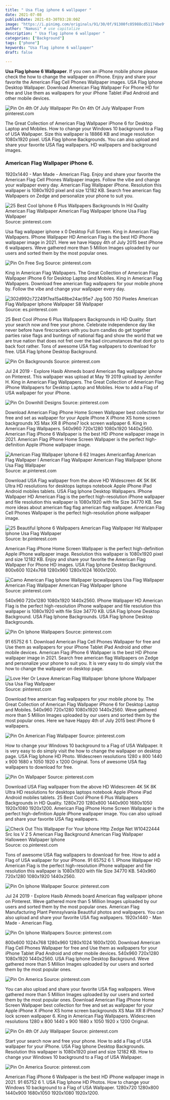 ```yaml
---
title: " Usa flag iphone 6 wallpaper "
date: 2021-07-08
publishDate: 2021-03-30T03:28:00Z
image: "https://i.pinimg.com/originals/91/30/0f/91300fc05988cd51174be9fd49d097fe.jpg"
author: "Namusi" # use capitalize
description: " Usa flag iphone 6 wallpaper "
categories: ["Background"]
tags: ["phone"]
keywords: "Usa flag iphone 6 wallpaper"
draft: false

---
```



**Usa Flag Iphone 6 Wallpaper**. If you own an iPhone mobile phone please check the how to change the wallpaper on iPhone. Enjoy and share your favorite the American Flag Cell Phones Wallpaper images. USA Flag Iphone Desktop Wallpaper. Download American Flag Wallpaper For Phone HD for free and Use them as wallpapers for your iPhone Tablet iPad Android and other mobile devices.

![Pin On 4th Of July Wallpaper](https://i.pinimg.com/originals/3b/6d/71/3b6d718a81b70f80a90f65495d510d09.jpg "Pin On 4th Of July Wallpaper")
Pin On 4th Of July Wallpaper From pinterest.com


The Great Collection of American Flag Wallpaper iPhone 6 for Desktop Laptop and Mobiles. How to change your Windows 10 background to a Flag of USA Wallpaper. Size this wallpaper is 18866 KB and image resolution 1080x1920 pixel. USA Flag Iphone Backgrounds. You can also upload and share your favorite USA flag wallpapers. HD wallpapers and background images.

### American Flag Wallpaper iPhone 6.

1920x1440 - Man Made - American Flag. Enjoy and share your favorite the American Flag Cell Phones Wallpaper images. Follow the vibe and change your wallpaper every day. American Flag Wallpaper iPhone. Resolution this wallpaper is 1080x1920 pixel and size 12182 KB. Search free american flag Wallpapers on Zedge and personalize your phone to suit you.


![25 Best Cool Iphone 6 Plus Wallpapers Backgrounds In Hd Quality American Flag Wallpaper American Flag Wallpaper Iphone Usa Flag Wallpaper](https://i.pinimg.com/originals/57/b8/78/57b87850b58231d6282825f1b3a5a794.jpg "25 Best Cool Iphone 6 Plus Wallpapers Backgrounds In Hd Quality American Flag Wallpaper American Flag Wallpaper Iphone Usa Flag Wallpaper")
Source: pinterest.com

Usa flag wallpaper iphone x 0 Desktop Full Screen. King in American Flag Wallpapers. IPhone Wallpaper HD American Flag is the best HD iPhone wallpaper image in 2021. Here we have Happy 4th of July 2015 best iPhone 6 wallpapers. Weve gathered more than 5 Million Images uploaded by our users and sorted them by the most popular ones.

![Pin On Free Svg](https://i.pinimg.com/736x/ea/ba/8b/eaba8bb0e347dfcfb1c2788d90134fc4.jpg "Pin On Free Svg")
Source: pinterest.com

King in American Flag Wallpapers. The Great Collection of American Flag Wallpaper iPhone 6 for Desktop Laptop and Mobiles. King in American Flag Wallpapers. Download free american flag wallpapers for your mobile phone by. Follow the vibe and change your wallpaper every day.

![302d992c72249f7ea15a48be24ac95e7 Jpg 500 750 Pixeles American Flag Wallpaper Iphone Wallpaper S8 Wallpaper](https://i.pinimg.com/originals/6d/4e/59/6d4e59a0e767e3c077a015bbccee91bc.jpg "302d992c72249f7ea15a48be24ac95e7 Jpg 500 750 Pixeles American Flag Wallpaper Iphone Wallpaper S8 Wallpaper")
Source: es.pinterest.com

25 Best Cool iPhone 6 Plus Wallpapers Backgrounds in HD Quality. Start your search now and free your phone. Celebrate independence day like never before have firecrackers with you burn candles do get together parties raise flags and buntings of national flag and show the world that we are true nation that does not fret over the bad circumstances that dont go to back foot rather. Tons of awesome USA flag wallpapers to download for free. USA Flag Iphone Desktop Background.

![Pin On Backgrounds](https://i.pinimg.com/736x/8e/e6/14/8ee6146f44e482e00a028087df2a4060.jpg "Pin On Backgrounds")
Source: pinterest.com

Jul 24 2019 - Explore Hasib Ahmeds board American flag wallpaper iphone on Pinterest. This wallpaper was upload at May 19 2019 upload by Jennifer H. King in American Flag Wallpapers. The Great Collection of American Flag iPhone Wallpapers for Desktop Laptop and Mobiles. How to add a Flag of USA wallpaper for your iPhone.

![Pin On Downhill Designs](https://i.pinimg.com/474x/d1/d6/c8/d1d6c8080683f669581cb9ab82b72332.jpg "Pin On Downhill Designs")
Source: pinterest.com

Download American Flag iPhone Home Screen Wallpaper best collection for free and set as wallpaper for your Apple iPhone X iPhone XS home screen backgrounds XS Max XR 8 iPhone7 lock screen wallpaper 6. King in American Flag Wallpapers. 540x960 720x1280 1080x1920 1440x2560. American Flag iPhone 6 Wallpaper is the best HD iPhone wallpaper image in 2021. American Flag iPhone Home Screen Wallpaper is the perfect high-definition Apple iPhone wallpaper image.

![American Flag Wallpaper Iphone 6 62 Images Americanflag American Flag Wallpaper I American Flag Wallpaper American Flag Wallpaper Iphone Usa Flag Wallpaper](https://i.pinimg.com/originals/5d/de/0c/5dde0cd13b643acb08bf1b2ba1ea3397.jpg "American Flag Wallpaper Iphone 6 62 Images Americanflag American Flag Wallpaper I American Flag Wallpaper American Flag Wallpaper Iphone Usa Flag Wallpaper")
Source: ar.pinterest.com

Download USA Flag wallpaper from the above HD Widescreen 4K 5K 8K Ultra HD resolutions for desktops laptops notebook Apple iPhone iPad Android mobiles tablets. USA Flag Iphone Desktop Wallpapers. IPhone Wallpaper HD American Flag is the perfect high-resolution iPhone wallpaper and file resolution this wallpaper is 1080x1920 with file Size 34770 KB. See more ideas about american flag flag american flag wallpaper. American Flag Cell Phones Wallpaper is the perfect high-resolution phone wallpaper image.

![25 Beautiful Iphone 6 Wallpapers American Flag Wallpaper Hd Wallpaper Iphone Usa Flag Wallpaper](https://i.pinimg.com/originals/b6/86/e1/b686e1b1b06424ed9d80d46a968f940f.jpg "25 Beautiful Iphone 6 Wallpapers American Flag Wallpaper Hd Wallpaper Iphone Usa Flag Wallpaper")
Source: br.pinterest.com

American Flag iPhone Home Screen Wallpaper is the perfect high-definition Apple iPhone wallpaper image. Resolution this wallpaper is 1080x1920 pixel and size 12182 KB. Enjoy and share your favorite the American Flag Wallpaper For Phone HD images. USA Flag Iphone Desktop Background. 800x600 1024x768 1280x960 1280x1024 1600x1200.

![Camo American Flag Iphone Wallpaper Ipcwallpapers Usa Flag Wallpaper American Flag Wallpaper American Flag Wallpaper Iphone](https://i.pinimg.com/originals/e4/52/8b/e4528b326b8ad1fa4f36a583941da76c.jpg "Camo American Flag Iphone Wallpaper Ipcwallpapers Usa Flag Wallpaper American Flag Wallpaper American Flag Wallpaper Iphone")
Source: pinterest.com

540x960 720x1280 1080x1920 1440x2560. IPhone Wallpaper HD American Flag is the perfect high-resolution iPhone wallpaper and file resolution this wallpaper is 1080x1920 with file Size 34770 KB. USA Flag Iphone Desktop Background. USA Flag Iphone Backgrounds. USA Flag Iphone Desktop Backgrounds.

![Pin On Iphone Wallpapers](https://i.pinimg.com/originals/1a/65/36/1a6536a398d65d6962aefe2f98d4de39.jpg "Pin On Iphone Wallpapers")
Source: pinterest.com

91 65752 6 1. Download American Flag Cell Phones Wallpaper for free and Use them as wallpapers for your iPhone Tablet iPad Android and other mobile devices. American Flag iPhone 6 Wallpaper is the best HD iPhone wallpaper image in 2021. Search free american flag Wallpapers on Zedge and personalize your phone to suit you. It is very easy to do simply visit the how to change the wallpaper on desktop page.

![Love Her Or Leave American Flag Wallpaper Iphone Iphone Wallpaper Usa Usa Flag Wallpaper](https://i.pinimg.com/originals/70/30/6b/70306b027e14850932935f16c38e8feb.jpg "Love Her Or Leave American Flag Wallpaper Iphone Iphone Wallpaper Usa Usa Flag Wallpaper")
Source: pinterest.com

Download free american flag wallpapers for your mobile phone by. The Great Collection of American Flag Wallpaper iPhone 6 for Desktop Laptop and Mobiles. 540x960 720x1280 1080x1920 1440x2560. Weve gathered more than 5 Million Images uploaded by our users and sorted them by the most popular ones. Here we have Happy 4th of July 2015 best iPhone 6 wallpapers.

![Pin On American Flag Wallpaper](https://i.pinimg.com/originals/8b/72/a3/8b72a3bcd3feffdd2c26f0281f532842.jpg "Pin On American Flag Wallpaper")
Source: pinterest.com

How to change your Windows 10 background to a Flag of USA Wallpaper. It is very easy to do simply visit the how to change the wallpaper on desktop page. USA Flag Iphone HD Photo. Widescreen resolutions 1280 x 800 1440 x 900 1680 x 1050 1920 x 1200 Original. Tons of awesome USA flag wallpapers to download for free.

![Pin On Wallpaper](https://i.pinimg.com/originals/df/6c/68/df6c682470876c42187689b585fbee9c.jpg "Pin On Wallpaper")
Source: pinterest.com

Download USA Flag wallpaper from the above HD Widescreen 4K 5K 8K Ultra HD resolutions for desktops laptops notebook Apple iPhone iPad Android mobiles tablets. 25 Best Cool iPhone 6 Plus Wallpapers Backgrounds in HD Quality. 1280x720 1280x800 1440x900 1680x1050 1920x1080 1920x1200. American Flag iPhone Home Screen Wallpaper is the perfect high-definition Apple iPhone wallpaper image. You can also upload and share your favorite USA flag wallpapers.

![Check Out This Wallpaper For Your Iphone Http Zedge Net W10422444 Src Ios V 2 5 American Flag Background American Flag Wallpaper Halloween Wallpaper Iphone](https://i.pinimg.com/originals/dd/c0/7f/ddc07f86641f982e1897bfd22abd3a7a.jpg "Check Out This Wallpaper For Your Iphone Http Zedge Net W10422444 Src Ios V 2 5 American Flag Background American Flag Wallpaper Halloween Wallpaper Iphone")
Source: co.pinterest.com

Tons of awesome USA flag wallpapers to download for free. How to add a Flag of USA wallpaper for your iPhone. 91 65752 6 1. IPhone Wallpaper HD American Flag is the perfect high-resolution iPhone wallpaper and file resolution this wallpaper is 1080x1920 with file Size 34770 KB. 540x960 720x1280 1080x1920 1440x2560.

![Pin On Iphone Wallpaper](https://i.pinimg.com/originals/45/9c/fa/459cfad2674a7c6d4fcdcfdab5a38444.jpg "Pin On Iphone Wallpaper")
Source: pinterest.com

Jul 24 2019 - Explore Hasib Ahmeds board American flag wallpaper iphone on Pinterest. Weve gathered more than 5 Million Images uploaded by our users and sorted them by the most popular ones. American Flag Manufacturing Plant Pennsylvania Beautiful photos and wallpapers. You can also upload and share your favorite USA flag wallpapers. 1920x1440 - Man Made - American Flag.

![Pin On Iphone Wallpapers](https://i.pinimg.com/originals/90/ba/f4/90baf447bb7de614a2b5df9978602e71.jpg "Pin On Iphone Wallpapers")
Source: pinterest.com

800x600 1024x768 1280x960 1280x1024 1600x1200. Download American Flag Cell Phones Wallpaper for free and Use them as wallpapers for your iPhone Tablet iPad Android and other mobile devices. 540x960 720x1280 1080x1920 1440x2560. USA Flag Iphone Desktop Background. Weve gathered more than 5 Million Images uploaded by our users and sorted them by the most popular ones.

![Pin On America](https://i.pinimg.com/474x/99/68/27/996827af4fe2e53077dbcd7766ce0136--political-quotes-soldiers.jpg "Pin On America")
Source: pinterest.com

You can also upload and share your favorite USA flag wallpapers. Weve gathered more than 5 Million Images uploaded by our users and sorted them by the most popular ones. Download American Flag iPhone Home Screen Wallpaper best collection for free and set as wallpaper for your Apple iPhone X iPhone XS home screen backgrounds XS Max XR 8 iPhone7 lock screen wallpaper 6. King in American Flag Wallpapers. Widescreen resolutions 1280 x 800 1440 x 900 1680 x 1050 1920 x 1200 Original.

![Pin On 4th Of July Wallpaper](https://i.pinimg.com/originals/3b/6d/71/3b6d718a81b70f80a90f65495d510d09.jpg "Pin On 4th Of July Wallpaper")
Source: pinterest.com

Start your search now and free your phone. How to add a Flag of USA wallpaper for your iPhone. USA Flag Iphone Desktop Backgrounds. Resolution this wallpaper is 1080x1920 pixel and size 12182 KB. How to change your Windows 10 background to a Flag of USA Wallpaper.

![Pin On America](https://i.pinimg.com/originals/91/30/0f/91300fc05988cd51174be9fd49d097fe.jpg "Pin On America")
Source: pinterest.com

American Flag iPhone 6 Wallpaper is the best HD iPhone wallpaper image in 2021. 91 65752 6 1. USA Flag Iphone HD Photos. How to change your Windows 10 background to a Flag of USA Wallpaper. 1280x720 1280x800 1440x900 1680x1050 1920x1080 1920x1200.

